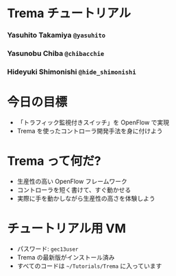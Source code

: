 <!SLIDE title-slide>
# Trema チュートリアル #########################################################

### Yasuhito Takamiya  `@yasuhito`
### Yasunobu Chiba  `@chibacchie`
### Hideyuki Shimonishi  `@hide_shimonishi`


<!SLIDE small transition=fade>
# 今日の目標 ###################################################################

* 「トラフィック監視付きスイッチ」を OpenFlow で実現
* Trema を使ったコントローラ開発手法を身に付けよう


<!SLIDE small incremental transition=uncover>
# Trema って何だ? ##############################################################

* 生産性の高い OpenFlow フレームワーク
* コントローラを短く書けて、すぐ動かせる
* 実際に手を動かしながら生産性の高さを体験しよう


<!SLIDE small transition=wipe>
# チュートリアル用 VM ###########################################################

* パスワード: `gec13user`
* Trema の最新版がインストール済み
* すべてのコードは `~/Tutorials/Trema` に入っています
